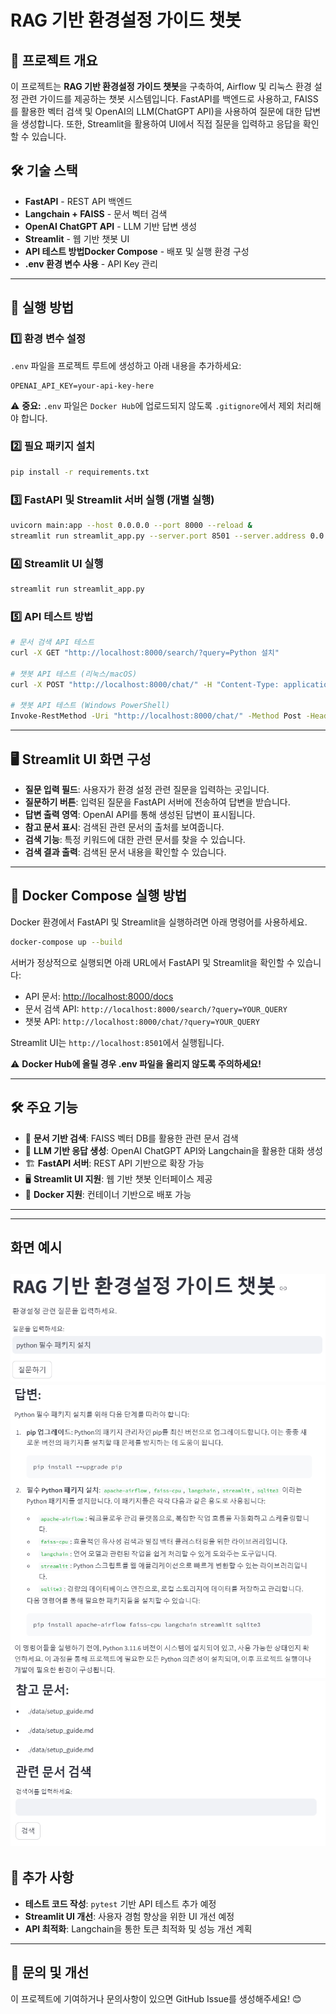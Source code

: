 # RAG 기반 환경설정 가이드 챗봇

## 📌 프로젝트 개요

이 프로젝트는 **RAG 기반 환경설정 가이드 챗봇**을 구축하여, Airflow 및 리눅스 환경 설정 관련 가이드를 제공하는 챗봇 시스템입니다.
FastAPI를 백엔드로 사용하고, FAISS를 활용한 벡터 검색 및 OpenAI의 LLM(ChatGPT API)을 사용하여 질문에 대한 답변을 생성합니다. 또한, Streamlit을 활용하여 UI에서 직접 질문을 입력하고 응답을 확인할 수 있습니다.

## 🛠 기술 스택

- **FastAPI** - REST API 백엔드
- **Langchain + FAISS** - 문서 벡터 검색
- **OpenAI ChatGPT API** - LLM 기반 답변 생성
- **Streamlit** - 웹 기반 챗봇 UI
- **API 테스트 방법Docker Compose** - 배포 및 실행 환경 구성
- **.env 환경 변수 사용** - API Key 관리

---

## 🚀 실행 방법

### 1️⃣ 환경 변수 설정

`.env` 파일을 프로젝트 루트에 생성하고 아래 내용을 추가하세요:

```plaintext
OPENAI_API_KEY=your-api-key-here
```

⚠️ **중요:** `.env` 파일은 `Docker Hub`에 업로드되지 않도록 `.gitignore`에서 제외 처리해야 합니다.

### 2️⃣ 필요 패키지 설치

```bash
pip install -r requirements.txt
```

### 3️⃣ FastAPI 및 Streamlit 서버 실행 (개별 실행)

```bash
uvicorn main:app --host 0.0.0.0 --port 8000 --reload &
streamlit run streamlit_app.py --server.port 8501 --server.address 0.0.0.0
```



### 4️⃣ Streamlit UI 실행

```bash
streamlit run streamlit_app.py
```

### 5️⃣ API 테스트 방법

```bash
# 문서 검색 API 테스트
curl -X GET "http://localhost:8000/search/?query=Python 설치"

# 챗봇 API 테스트 (리눅스/macOS)
curl -X POST "http://localhost:8000/chat/" -H "Content-Type: application/json" -d '{"query": "Python 환경 설정 방법"}'

# 챗봇 API 테스트 (Windows PowerShell)
Invoke-RestMethod -Uri "http://localhost:8000/chat/" -Method Post -Headers @{"Content-Type"="application/json"} -Body '{"query": "Python 환경 설정 방법"}'
```
---


## 🖥 Streamlit UI 화면 구성

- **질문 입력 필드**: 사용자가 환경 설정 관련 질문을 입력하는 곳입니다.
- **질문하기 버튼**: 입력된 질문을 FastAPI 서버에 전송하여 답변을 받습니다.
- **답변 출력 영역**: OpenAI API를 통해 생성된 답변이 표시됩니다.
- **참고 문서 표시**: 검색된 관련 문서의 출처를 보여줍니다.
- **검색 기능**: 특정 키워드에 대한 관련 문서를 찾을 수 있습니다.
- **검색 결과 출력**: 검색된 문서 내용을 확인할 수 있습니다.

---

## 🐳 Docker Compose 실행 방법

Docker 환경에서 FastAPI 및 Streamlit을 실행하려면 아래 명령어를 사용하세요.

```bash
docker-compose up --build
```

서버가 정상적으로 실행되면 아래 URL에서 FastAPI 및 Streamlit을 확인할 수 있습니다:

- API 문서: [http://localhost:8000/docs](http://localhost:8000/docs)
- 문서 검색 API: `http://localhost:8000/search/?query=YOUR_QUERY`
- 챗봇 API: `http://localhost:8000/chat/?query=YOUR_QUERY`

Streamlit UI는 `http://localhost:8501`에서 실행됩니다.

⚠️ **Docker Hub에 올릴 경우 .env 파일을 올리지 않도록 주의하세요!**

---

## 🛠 주요 기능

- 📄 **문서 기반 검색**: FAISS 벡터 DB를 활용한 관련 문서 검색
- 🤖 **LLM 기반 응답 생성**: OpenAI ChatGPT API와 Langchain을 활용한 대화 생성
- 🏗 **FastAPI 서버**: REST API 기반으로 확장 가능
- 🖥 **Streamlit UI 지원**: 웹 기반 챗봇 인터페이스 제공
- 🐳 **Docker 지원**: 컨테이너 기반으로 배포 가능

---

---
## 화면 예시 

![질문](image1.png)
![대답](image2.png)
![추가사항항](image3.png)
---

## 📌 추가 사항

- **테스트 코드 작성**: `pytest` 기반 API 테스트 추가 예정
- **Streamlit UI 개선**: 사용자 경험 향상을 위한 UI 개선 예정
- **API 최적화**: Langchain을 통한 토큰 최적화 및 성능 개선 계획

---

## 📢 문의 및 개선

이 프로젝트에 기여하거나 문의사항이 있으면 GitHub Issue를 생성해주세요! 😊

